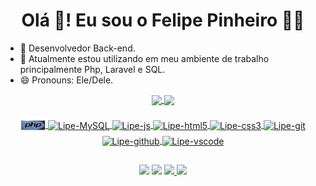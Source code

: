 ### <h1 align = "center">Olá 👋! Eu sou o Felipe Pinheiro 👨‍💻</h1>

- 🔭 Desenvolvedor Back-end.
- 🌱 Atualmente estou utilizando em meu ambiente de trabalho principalmente Php, Laravel e SQL.
- 😄 Pronouns: Ele/Dele.

<div align = "center">
  <a href = "https://github.com/Felipe207">
   <img align = "center" height = "180" src= "https://github-readme-stats.vercel.app/api?username=felipe207&show_icons=true&theme=radical&include_all_commits=true&count_private=true"/> 
  <img align = "center" height = "180" src="https://github-readme-stats.vercel.app/api/top-langs/?username=felipe207&layout=compact&langs_count=7&theme=radical"/>
  </div>
  
<div style="display: inline_block" align="center"><br>
 <img align="center" alt="Lipe-PHP" height="30" width="40" src="https://raw.githubusercontent.com/devicons/devicon/master/icons/php/php-original.svg"> 
  <img align="center" alt="Lipe-MySQL" height="30" width="40" src="https://user-images.githubusercontent.com/104744113/172082955-9c043323-1b0a-4b31-97a3-f2e9b139f845.svg"
 />
 
  <img align="center" alt="Lipe-js" height="30" width="40" src="https://cdn.jsdelivr.net/gh/devicons/devicon/icons/javascript/javascript-original.svg" />
  <img align="center" alt="Lipe-html5" height="30" width="40" src="https://cdn.jsdelivr.net/gh/devicons/devicon/icons/html5/html5-original.svg" />
  <img align="center" alt="Lipe-css3" height="30" width="40" src="https://cdn.jsdelivr.net/gh/devicons/devicon/icons/css3/css3-original.svg" />
  <img align="center" alt="Lipe-git" height="30" width="40" src="https://cdn.jsdelivr.net/gh/devicons/devicon/icons/git/git-original.svg" />
  <img align="center" alt="Lipe-github" height="30" width="40" src="https://camo.githubusercontent.com/b079fe922f00c4b86f1b724fbc2e8141c468794ce8adbc9b7456e5e1ad09c622/68747470733a2f2f6564656e742e6769746875622e696f2f537570657254696e7949636f6e732f696d616765732f7376672f6769746875622e737667"/>
  <img align="center" alt="Lipe-vscode" height="30" width="40" src="https://cdn.jsdelivr.net/gh/devicons/devicon/icons/vscode/vscode-original.svg" />
</div>
  
  ##
  <div align="center">
    <a href = "https://www.linkedin.com/in/felipe-pinheiro-b646b6198/" target="_blank">
    <img src="https://img.shields.io/badge/-LinkedIn-%230077B5?style=for-the-badge&logo=linkedin&logoColor=white" target="_blank"></a>
   <a href = "mailto:felipeciap@outlook.com">
   <img src="https://img.shields.io/badge/-Gmail-%23333?style=for-the-badge&logo=gmail&logoColor=white" target="_blank"></a>
   <a href = "https://www.instagram.com/felipe_pine/" target="_blank">
   <img src= "https://img.shields.io/badge/Instagram-E4405F?style=for-the-badge&logo=instagram&logoColor=white"</a> 
   <a href = "https://api.whatsapp.com/send?phone=55091985771525" target="_blank">
   <img src = "https://img.shields.io/badge/WhatsApp-25D366?style=for-the-badge&logo=whatsapp&logoColor=white"></a>
  </div>
